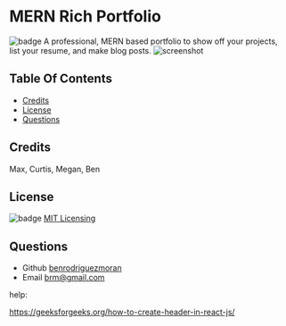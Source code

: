 # MERN Rich Portfolio
![badge](https://img.shields.io/badge/license-MIT-blue.svg)
A professional, MERN based portfolio to show off your projects, list your resume, and make blog posts.
![screenshot](assets/images/screenshot.png)
## Table Of Contents


- [Credits](#credits)
- [License](#license)
- [Questions](#questions)






## Credits 
Max, Curtis, Megan, Ben
## License 

![badge](https://img.shields.io/badge/license-MIT-blue.svg) [MIT Licensing](https://opensource.org/license/mit/)

## Questions
- Github [benrodriguezmoran](https://github.com/benrodriguezmoran) 
- Email [brm@gmail.com](mailto:brm@gmail.com)


help:

https://geeksforgeeks.org/how-to-create-header-in-react-js/